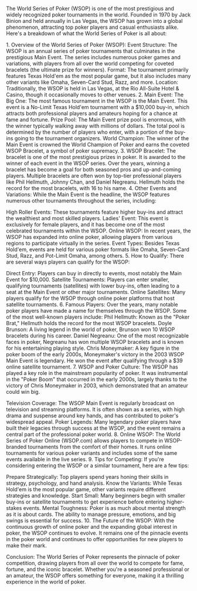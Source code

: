 The World Series of Poker (WSOP) is one of the most prestigious and
widely recognized poker tournaments in the world. Founded in 1970 by
Jack Binion and held annually in Las Vegas, the WSOP has grown into a
global phenomenon, attracting top poker players and casual enthusiasts
alike. Here's a breakdown of what the World Series of Poker is all
about:

1\. Overview of the World Series of Poker (WSOP): Event Structure: The
WSOP is an annual series of poker tournaments that culminates in the
prestigious Main Event. The series includes numerous poker games and
variations, with players from all over the world competing for coveted
bracelets (the ultimate prize for winners). Format: The tournament
primarily features Texas Hold\'em as the most popular game, but it also
includes many other variants like Omaha, Seven-Card Stud, Razz, and
more. Location: Traditionally, the WSOP is held in Las Vegas, at the Rio
All-Suite Hotel & Casino, though it occasionally moves to other venues.
2. Main Event: The Big One: The most famous tournament in the WSOP is
the Main Event. This event is a No-Limit Texas Hold\'em tournament with
a \$10,000 buy-in, which attracts both professional players and amateurs
hoping for a chance at fame and fortune. Prize Pool: The Main Event
prize pool is enormous, with the winner typically walking away with
millions of dollars. The total pool is determined by the number of
players who enter, with a portion of the buy-ins going to the tournament
organizers. World Champion: The winner of the Main Event is crowned the
World Champion of Poker and earns the coveted WSOP Bracelet, a symbol of
poker supremacy. 3. WSOP Bracelet: The bracelet is one of the most
prestigious prizes in poker. It is awarded to the winner of each event
in the WSOP series. Over the years, winning a bracelet has become a goal
for both seasoned pros and up-and-coming players. Multiple bracelets are
often won by top-tier professional players like Phil Hellmuth, Johnny
Chan, and Daniel Negreanu. Hellmuth holds the record for the most
bracelets, with 16 to his name. 4. Other Events and Variations: While
the Main Event is the headline, the WSOP features numerous other
tournaments throughout the series, including:

High Roller Events: These tournaments feature higher buy-ins and attract
the wealthiest and most skilled players. Ladies\' Event: This event is
exclusively for female players, and it has become one of the most
celebrated tournaments within the WSOP. Online WSOP: In recent years,
the WSOP has expanded into online poker, allowing players from various
regions to participate virtually in the series. Event Types: Besides
Texas Hold'em, events are held for various poker formats like Omaha,
Seven-Card Stud, Razz, and Pot-Limit Omaha, among others. 5. How to
Qualify: There are several ways players can qualify for the WSOP:

Direct Entry: Players can buy in directly to events, most notably the
Main Event for \$10,000. Satellite Tournaments: Players can enter
smaller, qualifying tournaments (satellites) with lower buy-ins, often
leading to a seat at the Main Event or other major tournaments. Online
Satellites: Many players qualify for the WSOP through online poker
platforms that host satellite tournaments. 6. Famous Players: Over the
years, many notable poker players have made a name for themselves
through the WSOP. Some of the most well-known players include: Phil
Hellmuth: Known as the "Poker Brat," Hellmuth holds the record for the
most WSOP bracelets. Doyle Brunson: A living legend in the world of
poker, Brunson won 10 WSOP bracelets during his career. Daniel Negreanu:
One of the most recognizable faces in poker, Negreanu has won multiple
WSOP bracelets and is known for his entertaining playing style. Chris
Moneymaker: A key figure in the poker boom of the early 2000s,
Moneymaker's victory in the 2003 WSOP Main Event is legendary. He won
the event after qualifying through a \$39 online satellite tournament.
7. WSOP and Poker Culture: The WSOP has played a key role in the
mainstream popularity of poker. It was instrumental in the "Poker Boom"
that occurred in the early 2000s, largely thanks to the victory of Chris
Moneymaker in 2003, which demonstrated that an amateur could win big.

Television Coverage: The WSOP Main Event is regularly broadcast on
television and streaming platforms. It is often shown as a series, with
high drama and suspense around key hands, and has contributed to poker's
widespread appeal. Poker Legends: Many legendary poker players have
built their legacies through success at the WSOP, and the event remains
a central part of the professional poker world. 8. Online WSOP: The
World Series of Poker Online (WSOP.com) allows players to compete in
WSOP-branded tournaments from the comfort of their homes. It runs online
tournaments for various poker variants and includes some of the same
events available in the live series. 9. Tips for Competing: If you\'re
considering entering the WSOP or a similar tournament, here are a few
tips:

Prepare Strategically: Top players spend years honing their skills in
strategy, psychology, and hand analysis. Know the Variants: While Texas
Hold'em is the most popular game, other variants require different
strategies and knowledge. Start Small: Many beginners begin with smaller
buy-ins or satellite tournaments to get experience before entering
higher-stakes events. Mental Toughness: Poker is as much about mental
strength as it is about cards. The ability to manage pressure, emotions,
and big swings is essential for success. 10. The Future of the WSOP:
With the continuous growth of online poker and the expanding global
interest in poker, the WSOP continues to evolve. It remains one of the
pinnacle events in the poker world and continues to offer opportunities
for new players to make their mark.

Conclusion: The World Series of Poker represents the pinnacle of poker
competition, drawing players from all over the world to compete for
fame, fortune, and the iconic bracelet. Whether you're a seasoned
professional or an amateur, the WSOP offers something for everyone,
making it a thrilling experience in the world of poker.
